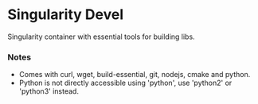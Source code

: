 # Singularity Devel

Singularity container with essential tools for building libs.

### Notes

- Comes with curl, wget, build-essential, git, nodejs, cmake and python.
- Python is not directly accessible using 'python', use 'python2' or 'python3' instead.
